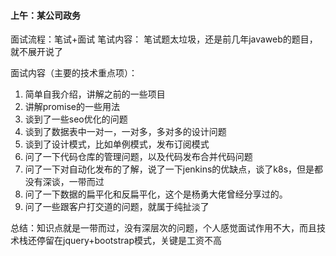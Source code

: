 #### 上午：某公司政务
面试流程：笔试+面试
笔试内容：
笔试题太垃圾，还是前几年javaweb的题目，就不展开说了

面试内容（主要的技术重点项）：

1. 简单自我介绍，讲解之前的一些项目
2. 讲解promise的一些用法
3. 谈到了一些seo优化的问题
4. 谈到了数据表中一对一，一对多，多对多的设计问题
5. 谈到了设计模式，比如单例模式，发布订阅模式
6. 问了一下代码仓库的管理问题，以及代码发布合并代码问题
7. 问了一下对自动化发布的了解，说了一下jenkins的优缺点，谈了k8s，但是都没有深谈，一带而过
8. 问了一下数据的扁平化和反扁平化，这个是杨勇大佬曾经分享过的。
9. 问了一些跟客户打交道的问题，就属于纯扯淡了

总结：知识点就是一带而过，没有深层次的问题，个人感觉面试作用不大，而且技术栈还停留在jquery+bootstrap模式，关键是工资不高
